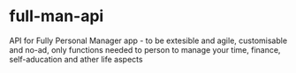 # full-man-api
API for Fully Personal Manager app - to be extesible and agile, customisable and no-ad, only functions needed to person to manage your time, finance, self-aducation and ather life aspects
